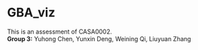# GBA_viz
This is an assessment of CASA0002. <br>
**Group 3:** Yuhong Chen, Yunxin Deng, Weining Qi, Liuyuan Zhang
